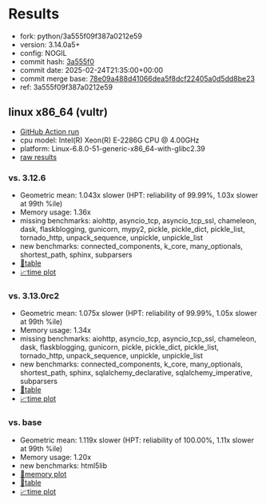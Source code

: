 # Results

- fork: python/3a555f09f387a0212e59
- version: 3.14.0a5+
- config: NOGIL
- commit hash: [3a555f0](https://github.com/python/cpython/commit/3a555f0)
- commit date: 2025-02-24T21:35:00+00:00
- commit merge base: [78e09a488d41066dea5f8dcf22405a0d5dd8be23](https://github.com/python/cpython/commit/78e09a488d41066dea5f8dcf22405a0d5dd8be23)
- ref: 3a555f09f387a0212e59

## linux x86_64 (vultr)

- [GitHub Action run](https://github.com/facebookexperimental/free-threading-benchmarking/actions/runs/13510756979)
- cpu model: Intel(R) Xeon(R) E-2286G CPU @ 4.00GHz
- platform: Linux-6.8.0-51-generic-x86_64-with-glibc2.39
- [raw results](bm-20250224-vultr-x86_64-python-3a555f09f387a0212e59-3.14.0a5%2B-3a555f0.json)

### vs. 3.12.6

- Geometric mean: 1.043x slower (HPT: reliability of 99.99%, 1.03x slower at 99th %ile)
- Memory usage: 1.36x
- missing benchmarks: aiohttp, asyncio_tcp, asyncio_tcp_ssl, chameleon, dask, flaskblogging, gunicorn, mypy2, pickle, pickle_dict, pickle_list, tornado_http, unpack_sequence, unpickle, unpickle_list
- new benchmarks: connected_components, k_core, many_optionals, shortest_path, sphinx, subparsers
- [📄table](bm-20250224-vultr-x86_64-python-3a555f09f387a0212e59-3.14.0a5%2B-3a555f0-vs-3.12.6.md)
- [📈time plot](bm-20250224-vultr-x86_64-python-3a555f09f387a0212e59-3.14.0a5%2B-3a555f0-vs-3.12.6.svg)

### vs. 3.13.0rc2

- Geometric mean: 1.075x slower (HPT: reliability of 99.99%, 1.05x slower at 99th %ile)
- Memory usage: 1.34x
- missing benchmarks: aiohttp, asyncio_tcp, asyncio_tcp_ssl, chameleon, dask, flaskblogging, gunicorn, pickle, pickle_dict, pickle_list, tornado_http, unpack_sequence, unpickle, unpickle_list
- new benchmarks: connected_components, k_core, many_optionals, shortest_path, sphinx, sqlalchemy_declarative, sqlalchemy_imperative, subparsers
- [📄table](bm-20250224-vultr-x86_64-python-3a555f09f387a0212e59-3.14.0a5%2B-3a555f0-vs-3.13.0rc2.md)
- [📈time plot](bm-20250224-vultr-x86_64-python-3a555f09f387a0212e59-3.14.0a5%2B-3a555f0-vs-3.13.0rc2.svg)

### vs. base

- Geometric mean: 1.119x slower (HPT: reliability of 100.00%, 1.11x slower at 99th %ile)
- Memory usage: 1.20x
- new benchmarks: html5lib
- [🧠memory plot](bm-20250224-vultr-x86_64-python-3a555f09f387a0212e59-3.14.0a5%2B-3a555f0-vs-base-mem.svg)
- [📄table](bm-20250224-vultr-x86_64-python-3a555f09f387a0212e59-3.14.0a5%2B-3a555f0-vs-base.md)
- [📈time plot](bm-20250224-vultr-x86_64-python-3a555f09f387a0212e59-3.14.0a5%2B-3a555f0-vs-base.svg)

